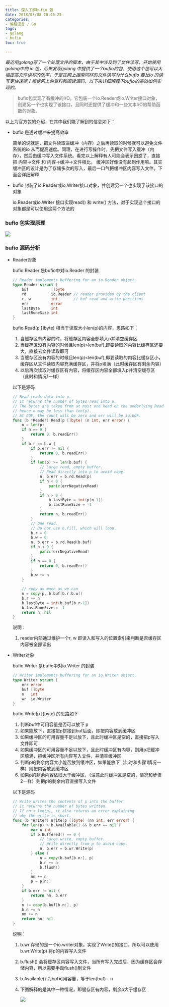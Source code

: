 ```yaml
---
title: 深入了解bufio 包
date: 2018/03/08 20:46:25
categories:
- 编程语言 / Go
tags:
- golang
- bufio
toc: true

---
```



_最近用golang写了一个处理文件的脚本，由于其中涉及到了文件读写，开始使用golang中的 io 包，后来发现golang 中提供了一个bufio的包，使用这个包可以大幅提高文件读写的效率，于是在网上搜索同样的文件读写为什么bufio 要比io 的读写更快速呢？根据网上的资料和阅读源码，以下来详细解释下bufio的高效如何实现的。_


> bufio包实现了有缓冲的I/O。它包装一个io.Reader或io.Writer接口对象，创建另一个也实现了该接口，且同时还提供了缓冲和一些文本I/O的帮助函数的对象。


<!-- more -->


以上为官方包的介绍，在其中我们能了解到的信息如下：

- bufio 是通过缓冲来提高效率

    简单的说就是，把文件读取进缓冲（内存）之后再读取的时候就可以避免文件系统的io 从而提高速度。同理，在进行写操作时，先把文件写入缓冲（内存），然后由缓冲写入文件系统。看完以上解释有人可能会表示困惑了，直接把 内容->文件 和 内容->缓冲->文件相比， 缓冲区好像没有起到作用嘛。其实缓冲区的设计是为了存储多次的写入，最后一口气把缓冲区内容写入文件。下面会详细解释

- bufio 封装了io.Reader或io.Writer接口对象，并创建另一个也实现了该接口的对象

    io.Reader或io.Writer 接口实现read() 和 write() 方法，对于实现这个接口的对象都是可以使用这两个方法的

### bufio 包实现原理

![](https://cdn.showthink.cn/img/b373c093ly1fn82cq841bj20jl0dw0ta.jpg)


### bufio 源码分析

-  Reader对象

    bufio.Reader 是bufio中对io.Reader 的封装

    ```go
    // Reader implements buffering for an io.Reader object.
    type Reader struct {
        buf          []byte
        rd           io.Reader // reader provided by the client
        r, w         int       // buf read and write positions
        err          error
        lastByte     int
        lastRuneSize int
    }
    ```
    bufio.Read(p []byte) 相当于读取大小len(p)的内容，思路如下：

    1. 当缓存区有内容的时，将缓存区内容全部填入p并清空缓存区
    2. 当缓存区没有内容的时候且len(p)>len(buf),即要读取的内容比缓存区还要大，直接去文件读取即可
    3. 当缓存区没有内容的时候且len(p)<len(buf),即要读取的内容比缓存区小，缓存区从文件读取内容充满缓存区，并将p填满（此时缓存区有剩余内容）
    4. 以后再次读取时缓存区有内容，将缓存区内容全部填入p并清空缓存区（此时和情况1一样）

    以下是源码

    ```go
    // Read reads data into p.
    // It returns the number of bytes read into p.
    // The bytes are taken from at most one Read on the underlying Reader,
    // hence n may be less than len(p).
    // At EOF, the count will be zero and err will be io.EOF.
    func (b *Reader) Read(p []byte) (n int, err error) {
        n = len(p)
        if n == 0 {
            return 0, b.readErr()
        }
        if b.r == b.w {
            if b.err != nil {
                return 0, b.readErr()
            }
            if len(p) >= len(b.buf) {
                // Large read, empty buffer.
                // Read directly into p to avoid copy.
                n, b.err = b.rd.Read(p)
                if n < 0 {
                    panic(errNegativeRead)
                }
                if n > 0 {
                    b.lastByte = int(p[n-1])
                    b.lastRuneSize = -1
                }
                return n, b.readErr()
            }
            // One read.
            // Do not use b.fill, which will loop.
            b.r = 0
            b.w = 0
            n, b.err = b.rd.Read(b.buf)
            if n < 0 {
                panic(errNegativeRead)
            }
            if n == 0 {
                return 0, b.readErr()
            }
            b.w += n
        }

        // copy as much as we can
        n = copy(p, b.buf[b.r:b.w])
        b.r += n
        b.lastByte = int(b.buf[b.r-1])
        b.lastRuneSize = -1
        return n, nil
    }
    ```
    说明：

    1. reader内部通过维护一个r, w 即读入和写入的位置索引来判断是否缓存区内容被全部读出

- Writer对象

    bufio.Writer 是bufio中对io.Writer 的封装
    ```go
    // Writer implements buffering for an io.Writer object.
    type Writer struct {
        err error
        buf []byte
        n   int
        wr  io.Writer
    }
    ```
    
    bufio.Write(p []byte) 的思路如下

    1. 判断buf中可用容量是否可以放下 p 
    2. 如果能放下，直接把p拼接到buf后面，即把内容放到缓冲区
    3. 如果缓冲区的可用容量不足以放下，且此时缓冲区是空的，直接把p写入文件即可
    3. 如果缓冲区的可用容量不足以放下，且此时缓冲区有内容，则用p把缓冲区填满，把缓冲区所有内容写入文件，并清空缓冲区
    4. 判断p的剩余内容大小能否放到缓冲区，如果能放下（此时和步骤1情况一样）则把内容放到缓冲区
    5. 如果p的剩余内容依旧大于缓冲区，（注意此时缓冲区是空的，情况和步骤2一样）则把p的剩余内容直接写入文件

    以下是源码
    
    ```go
    // Write writes the contents of p into the buffer.
    // It returns the number of bytes written.
    // If nn < len(p), it also returns an error explaining
    // why the write is short.
    func (b *Writer) Write(p []byte) (nn int, err error) {
        for len(p) > b.Available() && b.err == nil {
            var n int
            if b.Buffered() == 0 {
                // Large write, empty buffer.
                // Write directly from p to avoid copy.
                n, b.err = b.wr.Write(p)
            } else {
                n = copy(b.buf[b.n:], p)
                b.n += n
                b.flush()
            }
            nn += n
            p = p[n:]
        }
        if b.err != nil {
            return nn, b.err
        }
        n := copy(b.buf[b.n:], p)
        b.n += n
        nn += n
        return nn, nil
    }
    ```

    说明：
    
    1. b.wr 存储的是一个io.writer对象，实现了Write()的接口，所以可以使用b.wr.Write(p) 将p的内容写入文件
    2. b.flush() 会将缓存区内容写入文件，当所有写入完成后，因为缓存区会存储内容，所以需要手动flush()到文件
    3. b.Available() 为buf可用容量，等于len(buf) - n 
    4. 下图解释的是其中一种情况，即缓存区有内容，剩余p大于缓存区
    
        ![](https://cdn.showthink.cn/img/b373c093ly1fn83ex6p10j20mq0jbweq.jpg)

    